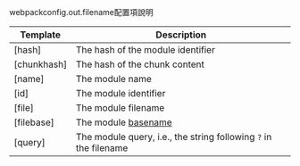 webpackconfig.out.filename配置項說明

| Template    | Description |
| ----------- | ----------- |
| [hash]      | The hash of the module identifier |
| [chunkhash] | The hash of the chunk content |
| [name]      | The module name |
| [id]        | The module identifier |
| [file]      | The module filename |
| [filebase]  | The module [basename](https://nodejs.org/api/path.html#path_path_basename_path_ext) |
| [query]     | The module query, i.e., the string following `?` in the filename |
